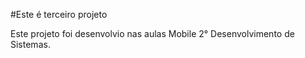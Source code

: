 #Este é terceiro projeto

Este projeto foi desenvolvio nas aulas Mobile 2° Desenvolvimento de Sistemas.